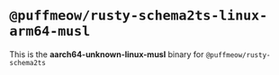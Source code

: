 # `@puffmeow/rusty-schema2ts-linux-arm64-musl`

This is the **aarch64-unknown-linux-musl** binary for `@puffmeow/rusty-schema2ts`
